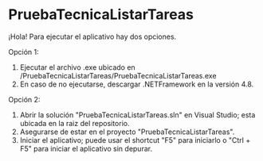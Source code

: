# PruebaTecnicaListarTareas

¡Hola!
Para ejecutar el aplicativo hay dos opciones.

Opción 1: 
1. Ejecutar el archivo .exe ubicado en /PruebaTecnicaListarTareas/PruebaTecnicaListarTareas.exe
2. En caso de no ejecutarse, descargar .NETFramework en la versión 4.8.

Opción 2:
1. Abrir la solución "PruebaTecnicaListarTareas.sln" en Visual Studio; esta ubicada en la raiz del repositorio.
2. Asegurarse de estar en el proyecto "PruebaTecnicaListarTareas".
3. Iniciar el aplicativo; puede usar el shortcut "F5" para iniciarlo o "Ctrl + F5" para iniciar el aplicativo sin depurar. 
